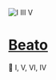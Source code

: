 ![I III V](https://repository-images.githubusercontent.com/502357475/dfa94b4a-591b-422c-a3bd-df1f554326c5)
# [Beato](https://www.youtube.com/watch?v=7yRXAxQGw_k)

🚫 I, V, VI, IV
